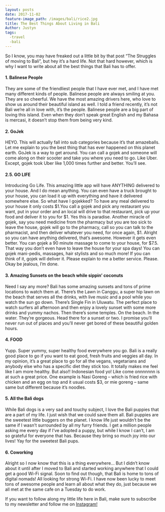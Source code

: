 ```yaml
---
layout: posts
date: 2017-11-02
feature-image_path: /images/bali/rice2.jpg
title: The Best Things About Living in Bali
Author: Justyn
tags:
  -travel
  -bali
---
```

So I know, you may have freaked out a little bit by that post “The Struggles of moving to Bali”, but hey it’s a hard life. Not that hard however, which is why I want to write about all the best things that Bali has to offer.

#### 1. Balinese People
They are some of the friendliest people that I have ever met, and I have met many different kinds of people. Balinese people are always smiling at you. They are so cheerful. We have the most amazing drivers here, who love to show us around their beautiful island as well. I told a friend recently, it’s not Bali we’re all in love with, it’s the people. Balinese people are a big part of loving this island. Even when they don’t speak great English and my Bahasa is mercasi, it doesn’t stop them from being very kind.

#### 2. GoJek
HEYO. This will actually fall into sub categories because it’s that amazeballs. Let me explain to you the best thing that has ever happened on this planet earth. GoJek is a way to get around. You can call a gojek and someone will come along on their scooter and take you where you need to go. Like Uber. Except, gojek took Uber like 1,000 times further and better. You’ll see.

#### 2.5. GO LIFE
Introducing Go Life. This amazing little app will have ANYTHING delivered to your house. And I do mean anything. You can even have a truck brought to your house, you can load it up with everything and have it delivered somewhere else. So what have I gojekked? To have any meal delivered to your house it only costs $1.You call a gojek and pick any restaurant you want, put in your order and an local will drive to that restaurant, pick up your food and deliver it to you for $1. Yes this is paradise. Another miracle of gojek, say you need medicine from the pharmacy but you are too sick to leave the house, gojek will go to the pharmacy, call so you can talk to the pharmacist, and then deliver whatever you need, for once again, $1.
Alright so you  can have anything delivered, that’s awesome. However it gets even better. You can gojek a 90 minute massage to come to your house, for $7.5. That way you don’t even have to leave the house for your spa days! You can gojek mani-pedis, massages, hair stylists and so much more! If you can think of it, gojek will deliver it. Please explain to me a better service. Please.
Okay be jealous, I’m done.

#### 3. Amazing Sunsets on the beach while sippin’ coconuts
Need I say any more? Bali has some amazing sunsets and tons of prime locations to watch them at. There’s the Lawn in Canggu, a super hip lawn on the beach that serves all the drinks, with live music and a pool while you watch the sun go down. There’s Single Fin in Uluwatu. The perfect place to watch surfers all afternoon and then enjoy a lovely sunset with some more drinks and yummy nachos. Then there’s some temples. On the beach. In the water. They’re gorgeous. Head there for a sunset or two. I promise you’ll never run out of places and you’ll never get bored of these beautiful golden hours.

#### 4. FOOD
Yupp. Super yummy, super healthy food everywhere you go. Bali is a really good place to go if you want to eat good, fresh fruits and veggies all day. In my opinion, it’s a great place to go for all the vegans, vegetarians and anybody else who has a specific diet they stick too. It totally makes me feel like I am more healthy. But also!! Indonesian food yo! Like come onnnnnnn is at such a great price. One example is Nasi Goreng – which is fried rice with chicken and an egg on top and it usual costs $3, or mie goreng – same same but different because it’s noodles.

#### 5. All the Bali dogs
While Bali dogs is a very sad and touchy subject, I love the Bali puppies that are a part of my life. I just wish that we could save them all. Bali puppies are the sweetest little buggers on the planet. I know life just wouldn’t be the same if I wasn’t surrounded by all my furry friends. I get a million people asking me every day if I’ve adopted a puppy, but while I know I can’t, I am so grateful for everyone that has. Because they bring so much joy into our lives! Yay for the sweetest Bali pups.

#### 6. Coworking 
Alright so I now know that this is a thing everywhere… But I didn’t know about it until after I moved to Bali and started working anywhere that I could get a good Wi-Fi signal. Soon to find out though, that Bali is home to tons of digital nomads! All looking for strong Wi-Fi. I have now been lucky to meet tons of awesome people and learn all about what they do, just because we all met at the same cafe on a Tuesday to do work.

 If you want to follow along my little life here in Bali, make sure to subscribe to my newsletter and follow me on <a href="http://instagram.com/justynjen">Instagram!</a>
